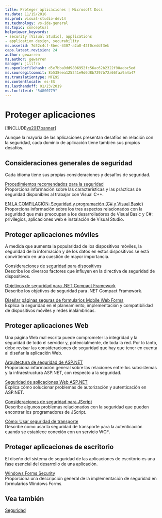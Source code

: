 ```yaml
---
title: Proteger aplicaciones | Microsoft Docs
ms.date: 11/15/2016
ms.prod: visual-studio-dev14
ms.technology: vs-ide-general
ms.topic: conceptual
helpviewer_keywords:
- security [Visual Studio], applications
- application design, securability
ms.assetid: 7d32c4cf-8bec-4307-a2a8-42f0ceddf3eb
caps.latest.revision: 24
author: gewarren
ms.author: gewarren
manager: jillfra
ms.openlocfilehash: d5e7bba9dd9806952fc56ac62b2322f00aebc5ed
ms.sourcegitcommit: 8b538eea125241e9d6d8b7297b72a66faa9a4a47
ms.translationtype: MTE95
ms.contentlocale: es-ES
ms.lasthandoff: 01/23/2019
ms.locfileid: "54800779"
---
```

# <a name="securing-applications"></a>Proteger aplicaciones
[!INCLUDE[vs2017banner](../includes/vs2017banner.md)]

Aunque la mayoría de las aplicaciones presentan desafíos en relación con la seguridad, cada dominio de aplicación tiene también sus propios desafíos.  
  
## <a name="general-security-considerations"></a>Consideraciones generales de seguridad  
 Cada idioma tiene sus propias consideraciones y desafíos de seguridad.  
  
 [Procedimientos recomendados para la seguridad](http://msdn.microsoft.com/library/86acaccf-cdb4-4517-bd58-553618e3ec42)  
 Proporciona información sobre las características y las prácticas de seguridad disponibles al trabajar con Visual C++.  
  
 [EN LA COMPILACIÓN: Seguridad y programación (C# y Visual Basic)](http://msdn.microsoft.com/227e2863-cf09-4c28-9611-bcd82be5e994)  
 Proporciona información sobre los tres aspectos relacionados con la seguridad que más preocupan a los desarrolladores de Visual Basic y C#: privilegios, aplicaciones web e instalación de Visual Studio.  
  
## <a name="securing-mobile-applications"></a>Proteger aplicaciones móviles  
 A medida que aumenta la popularidad de los dispositivos móviles, la seguridad de la información y de los datos en estos dispositivos se está convirtiendo en una cuestión de mayor importancia.  
  
 [Consideraciones de seguridad para dispositivos](http://msdn.microsoft.com/45fab484-8718-452e-8210-04fda3c6cb87)  
 Describe los diversos factores que influyen en la directiva de seguridad de dispositivos.  
  
 [Objetivos de seguridad para .NET Compact Framework](http://msdn.microsoft.com/64ac2770-e2bc-40a3-abbf-56c8a2c0e364)  
 Describe los objetivos de seguridad para .NET Compact Framework.  
  
 [Diseñar páginas seguras de formularios Mobile Web Forms](http://msdn.microsoft.com/b69727c1-f81f-4221-a116-8f92f769365f)  
 Explica la seguridad en el planeamiento, implementación y compatibilidad de dispositivos móviles y redes inalámbricas.  
  
## <a name="securing-web-applications"></a>Proteger aplicaciones Web  
 Una página Web mal escrita puede comprometer la integridad y la seguridad de todo el servidor y, potencialmente, de toda la red. Por lo tanto, debe revisar las consideraciones de seguridad que hay que tener en cuenta al diseñar la aplicación Web.  
  
 [Arquitectura de seguridad de ASP.NET](http://msdn.microsoft.com/library/c34d6f4f-f64d-4697-bd32-02dd2ddf726f)  
 Proporciona información general sobre las relaciones entre los subsistemas y la infraestructura ASP.NET, con respecto a la seguridad.  
  
 [Seguridad de aplicaciones Web ASP.NET](http://msdn.microsoft.com/library/658d0430-1644-4744-b52d-08b0d6fcacb8)  
 Explica cómo solucionar problemas de autorización y autenticación en ASP.NET.  
  
 [Consideraciones de seguridad para JScript](http://msdn.microsoft.com/8572efc9-071a-472d-a1a4-f0a3b42644c1)  
 Describe algunos problemas relacionados con la seguridad que pueden encontrar los programadores de JScript.  
  
 [Cómo: Usar seguridad de transporte](http://msdn.microsoft.com/16210e41-5492-4cc8-9002-7366b1fc7297)  
 Describe cómo usar la seguridad de transporte para la autenticación cuando se establece conexión con un servicio WCF.  
  
## <a name="securing-desktop-applications"></a>Proteger aplicaciones de escritorio  
 El diseño del sistema de seguridad de las aplicaciones de escritorio es una fase esencial del desarrollo de una aplicación.  
  
 [Windows Forms Security](http://msdn.microsoft.com/library/932d438a-5285-46d8-a958-8c93d0ad6cae)  
 Proporciona una descripción general de la implementación de seguridad en formularios Windows Forms.  
  
## <a name="see-also"></a>Vea también  
 [Seguridad](../ide/security-in-visual-studio.md)

